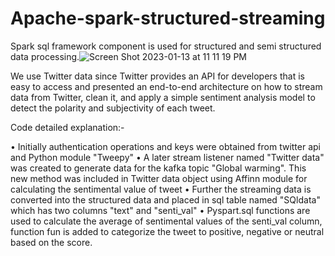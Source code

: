 # Apache-spark-structured-streaming

Spark sql framework component is used for structured and semi structured data processing.![Screen Shot 2023-01-13 at 11 11 19 PM](https://user-images.githubusercontent.com/115974245/212460634-aba1d3e9-118a-41e2-a00e-e571651d26b3.png)


We use Twitter data since Twitter provides an API for developers that is easy to access and presented an end-to-end architecture on how to stream data from Twitter, clean it, and apply a simple sentiment analysis model to detect the polarity and subjectivity of each tweet.

Code detailed explanation:-

• Initially authentication operations and keys were obtained from twitter api and Python module "Tweepy"
• A later stream listener named "Twitter data" was created to generate data for the kafka topic "Global warming". This new method was included in Twitter data object using Affinn module for calculating the sentimental value of tweet
• Further the streaming data is converted into the structured data and placed in sql table named "SQldata" which has two columns "text" and "senti_val"
• Pyspart.sql functions are used to calculate the average of sentimental values of the senti_val column, function fun is added to categorize the tweet to positive, negative or neutral based on the score.
